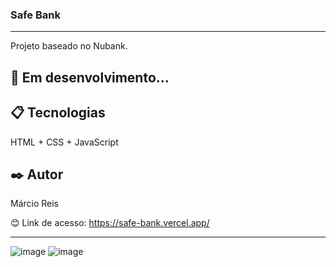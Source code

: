 ### Safe Bank

---

Projeto baseado no Nubank.

## 🚀 Em desenvolvimento...

## 📋 Tecnologias
HTML + CSS + JavaScript

## ✒️ Autor
Márcio Reis

😊 Link de acesso: https://safe-bank.vercel.app/

---
![image](https://github.com/dev-marcioreis/safe-bank/assets/122680054/4af055e5-0ad7-4771-94ee-9f3b77439820)
![image](https://github.com/dev-marcioreis/safe-bank/assets/122680054/1e011f39-1864-44f0-b7c5-add48b25812b)




